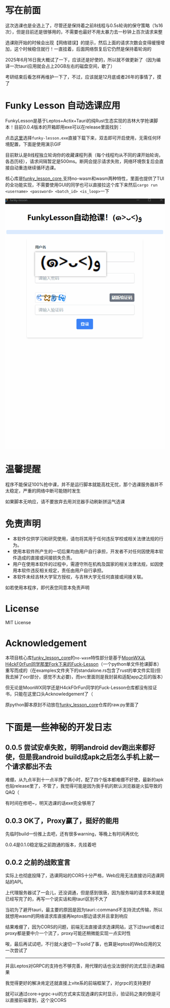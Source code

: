 # 写在前面

这次选课也是全选上了，尽管还是保持着之前8线程与0.5s轮询的保守策略（1s16次），但是目前还是很够用的，不需要也最好不用太暴力去一秒钟上百次请求来整

选课刚开始的时候会出现【网络错误】的提示，然后上面的请求次数会变得缓慢增加，这个时候稳住就行！一直挂着，后面网络恢复后它仍然是保持着轮询的

2025年6月16日我大概试了一下，应该还是好使的，所以就不做更新了（因为编译一次tauri应用就会占上20GB左右的磁盘空间，歇了）

考研结束后看怎样再维护一下了，不过，应该就是12月底或者26年的事情了，摸了

# Funky Lesson 自动选课应用

FunkyLesson是基于Leptos+Actix+Tauri的纯Rust生态实现的吉林大学抢课脚本！目前0.0.4版本的开箱即用exe可以在release里面找到：

点击[这里](https://github.com/ZoneHerobrine/funky-lesson/releases/tag/release)选择`funky-lesson.exe`直接下载下来，双击即可开启使用，无需任何环境配置，下面是使用演示GIF

目前默认是8线程独立轮询你的收藏课程列表（每个线程均从不同的课开始轮询，各态历经），请求间隔暂定是500ms。断网会提示请求失败，网络环境恢复后会直接自动重连继续循环选课。

核心库是[funky_lesson_core](https://github.com/ZoneHerobrine/funky_lesson_core),支持no-wasm和wasm两种特性，里面也提供了TUI的全功能实现，不需要使用GUI的同学也可以直接拉这个库下来然后`cargo run <username> <password> <batch_id> <is_loop>`一下

![funky-lesson的桌面端GIF演示，没显示的话检查一下网络环境或者用电脑浏览器打开](./funky-lesson.gif)


# 温馨提醒

程序不能保证100%抢中课，并不是运行脚本就能高枕无忧，那个选课服务器并不太稳定，严重的网络中断可能随时发生

如果脚本无响应，请不要放弃去用浏览器手动刷新拼运气选课

# 免责声明

- 本软件仅供学习和研究使用，请勿将其用于任何违反学校或相关法律法规的行为。
- 使用本软件所产生的一切后果均由用户自行承担，开发者不对任何因使用本软件造成的直接或间接损失负责。
- 用户在使用本软件的过程中，需遵守所在机构及国家的相关法律法规，如因使用本软件违反相关规定，责任由用户自行承担。
- 本软件未经吉林大学官方授权，与吉林大学无任何直接或间接关联。

如若使用本程序，即代表您同意本免责声明


# License

MIT License

# Acknowledgement

本项目核心库[funky_lesson_core](https://github.com/ZoneHerobrine/funky_lesson_core)的`no-wasm`特性部分是基于[MoonWX从H4ckF0rFun同学那里Fork下来的Fuck-Lesson](https://github.com/MoonWX/Fuck-Lesson)（一个python单文件抢课脚本）重写而成的（在examples文件夹下的standalone.rs包含了rust的单文件实现(但我去掉了ocr部分，感觉不太必要)，而src里面则是我封装和适配app之后的版本）

但无论是MoonWX同学还是H4ckF0rFun同学的Fuck-Lesson仓库都没有挂证书，只能在这里口头Acknowledgement了（

原python脚本原封不动放在[funky_lesson_core](https://github.com/ZoneHerobrine/funky_lesson_core)仓库的raw.py里面了


# 下面是一些神秘的开发日志

## 0.0.5 尝试安卓失败，明明android dev跑出来都好使，但是我android build成apk之后怎么手机上就一个请求都出不去

难绷，从九点半到十一点半挣了俩小时，配了四个版本都难绷不好使，最新的apk也贴release里了，不管了，我觉得可能是因为我手机的默认浏览器是火狐导致的QAQ（

有时间在修吧~，明天选课的话exe完全够用了


## 0.0.3 OK了，Proxy赢了，挺好的能用

先临时build一份推上去吧，还有很多warning，等晚上有时间再优化

0.0.4是0.1.0稳定版之前跑通的版本，先挂着吧

## 0.0.2 之前的战败宣言
实际上也彻底投降了，选课网站的CORS十分严格，Web应用无法直接访问选课网站的API。

上代理服务器试了一会儿，还没调通，但是感到很唐，因为服务端的请求本来就是已经写完了的，再写一个说实话和用tauri区别不大了

当初为了避开tauri，最主要的原因是因为tauri::command不支持流式传输，所以就想用wasm的网络请求库直接再leptos那边请求并且拿到响应

结果难绷了，因为CORS的问题，前端无法直接请求选课网站，这下过tauri或者过proxy都是要中介一个流了，proxy可能还稍微能实现一点实时性

唉，最后再试试吧，不行就火速切一下solid了事，也算是leptos的Web应用的又一次尝试了

---
并且Leptos对GRPC的支持也不够完善，用代理的话也没法很好的流式显示选课结果

我觉得更好的解决肯定还就直接上vite系的前端框架了，对grpc的支持更好

就可以通过core->grpc->ui的方式来实现选课的实时显示，验证码之类的倒是可以直接前端拿到，这个没CORS
